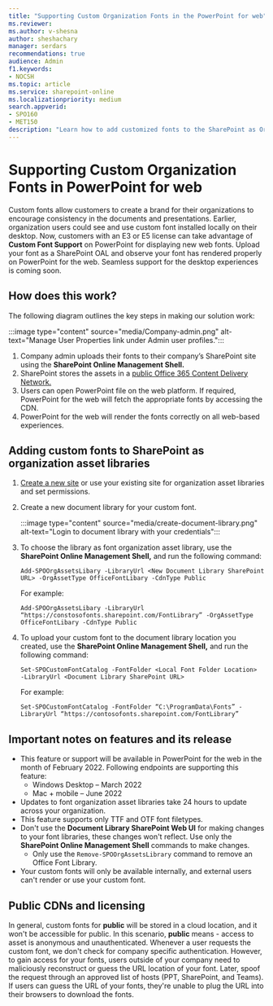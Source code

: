 ```yaml
---
title: "Supporting Custom Organization Fonts in the PowerPoint for web"
ms.reviewer: 
ms.author: v-shesna
author: sheshachary
manager: serdars
recommendations: true
audience: Admin
f1.keywords:
- NOCSH
ms.topic: article
ms.service: sharepoint-online
ms.localizationpriority: medium
search.appverid:
- SPO160
- MET150
description: "Learn how to add customized fonts to the SharePoint as Organization Asset Libraries."
---
```


# Supporting Custom Organization Fonts in PowerPoint for web 
Custom fonts allow customers to create a brand for their organizations to encourage consistency in the documents and presentations. Earlier, organization users could see and use custom font installed locally on their desktop. Now, customers with an E3 or E5 license can take advantage of **Custom Font Support** on PowerPoint for displaying new web fonts. Upload your font as a SharePoint OAL and observe your font has rendered properly on PowerPoint for the web. Seamless support for the desktop experiences is coming soon. 

## How does this work? 
The following diagram outlines the key steps in making our solution work: 

   :::image type="content" source="media/Company-admin.png" alt-text="Manage User Properties link under Admin user profiles.":::

1. Company admin uploads their fonts to their company’s SharePoint site using the **SharePoint Online Management Shell.**
2. SharePoint stores the assets in a [public Office 365 Content Delivery Network.](/microsoft-365/enterprise/use-microsoft-365-cdn-with-spo?view=o365-worldwide&preserve-view=true) 
3. Users can open PowerPoint file on the web platform. If required, PowerPoint for the web will fetch the appropriate fonts by accessing the CDN.
4. PowerPoint for the web will render the fonts correctly on all web-based experiences. 

## Adding custom fonts to SharePoint as organization asset libraries 
1. [Create a new site](https://support.microsoft.com/office/create-a-site-in-sharepoint-4d1e11bf-8ddc-499d-b889-2b48d10b1ce8) or use your existing site for organization asset libraries and set permissions. 
2. Create a new document library for your custom font.
  
   :::image type="content" source="media/create-document-library.png" alt-text="Login to document library with your credentials":::
3.	To choose the library as font organization asset library, use the **SharePoint Online Management Shell,** and run the following command: 

      ```Add-SPOOrgAssetsLibary -LibraryUrl <New Document Library SharePoint URL> -OrgAssetType OfficeFontLibary -CdnType Public```
 
     For example: 

      ```Add-SPOOrgAssetsLibary -LibraryUrl “https://constosofonts.sharepoint.com/FontLibrary” -OrgAssetType OfficeFontLibary -CdnType Public``` 
 
4.	To upload your custom font to the document library location you created, use the **SharePoint Online Management Shell,** and run the following command:

     ```Set-SPOCustomFontCatalog -FontFolder <Local Font Folder Location>  -LibraryUrl <Document Library SharePoint URL> ```
 
     For example: 

     ```Set-SPOCustomFontCatalog -FontFolder “C:\ProgramData\Fonts” -LibraryUrl “https://contosofonts.sharepoint.com/FontLibrary” ```

## Important notes on features and its release
- This feature or support will be available in PowerPoint for the web in the month of February 2022. Following endpoints are supporting this feature: 
  - Windows Desktop – March 2022 
  - Mac + mobile – June 2022 
- Updates to font organization asset libraries take 24 hours to update across your organization. 
- This feature supports only TTF and OTF font filetypes. 
- Don't use the **Document Library SharePoint Web UI** for making changes to your font libraries, these changes won't reflect. Use only the **SharePoint Online Management Shell** commands to make changes.
  - Only use the `Remove-SPOOrgAssetsLibrary` command to remove an Office Font Library. 
- Your custom fonts will only be available internally, and external users can't render or use your custom font.

## Public CDNs and licensing 
In general, custom fonts for **public** will be stored in a cloud location, and it won't be accessible for public. In this scenario, **public** means - access to asset is anonymous and unauthenticated. Whenever a user requests the custom font, we don't check for company specific authentication. However, to gain access for your fonts, users outside of your company need to maliciously reconstruct or guess the URL location of your font. Later, spoof the request through an approved list of hosts (PPT, SharePoint, and Teams). If users can guess the URL of your fonts, they're unable to plug the URL into their browsers to download the fonts.